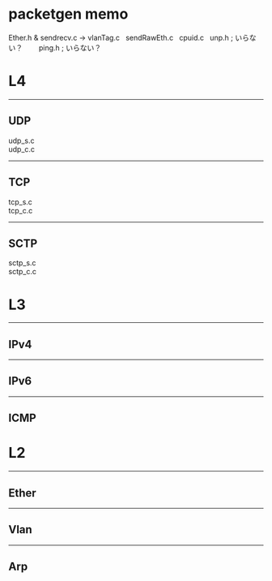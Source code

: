 # packetgen memo  
Ether.h & sendrecv.c -> vlanTag.c  
sendRawEth.c  
cpuid.c  
unp.h ; いらない？　　
ping.h ; いらない？


# L4
___
## UDP 
udp_s.c  
udp_c.c
___
## TCP 
tcp_s.c  
tcp_c.c
___
## SCTP
sctp_s.c  
sctp_c.c

# L3
___
## IPv4
___
## IPv6
___
## ICMP

# L2
___
## Ether
___
## Vlan
___
## Arp
